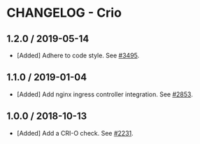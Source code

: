 # CHANGELOG - Crio

## 1.2.0 / 2019-05-14

* [Added] Adhere to code style. See [#3495](https://github.com/DataDog/integrations-core/pull/3495).

## 1.1.0 / 2019-01-04

* [Added] Add nginx ingress controller integration. See [#2853][1].

## 1.0.0 / 2018-10-13

* [Added] Add a CRI-O check. See [#2231][2].

[1]: https://github.com/DataDog/integrations-core/pull/2853
[2]: https://github.com/DataDog/integrations-core/pull/2231
